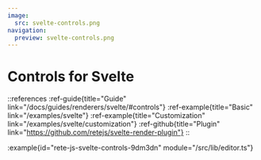 ```yaml
---
image:
  src: svelte-controls.png
navigation:
  preview: svelte-controls.png
---
```


# Controls for Svelte

::references
:ref-guide{title="Guide" link="/docs/guides/renderers/svelte/#controls"}
:ref-example{title="Basic" link="/examples/svelte"}
:ref-example{title="Customization" link="/examples/svelte/customization"}
:ref-github{title="Plugin" link="https://github.com/retejs/svelte-render-plugin"}
::

:example{id="rete-js-svelte-controls-9dm3dn" module="/src/lib/editor.ts"}
